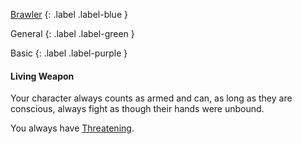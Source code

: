 
[Brawler](Game/Brawler)
{: .label .label-blue }

General
{: .label .label-green }

Basic
{: .label .label-purple }
#### Living Weapon
Your character always counts as armed and can, as long as they are conscious, always fight as though their hands were unbound.

You always have [Threatening](Game/Core/Blocks/Threatening).
